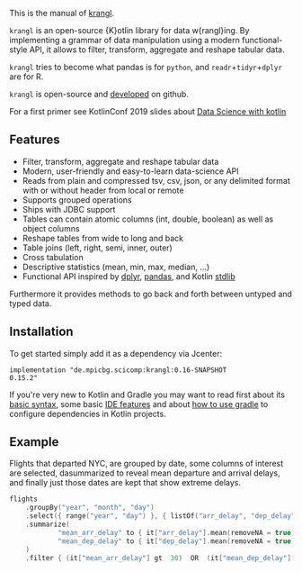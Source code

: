This is the manual of [krangl](https://github.com/holgerbrandl/krangl).

`krangl` is an open-source {K}otlin library for data w{rangl}ing. By implementing a grammar of data manipulation using a modern functional-style API, it allows to filter, transform, aggregate and reshape tabular data.

`krangl` tries to become what pandas is for `python`, and `readr`+`tidyr`+`dplyr` are for R.

`krangl` is open-source and [developed](https://github.com/holgerbrandl/krangl) on github.

For a first primer see KotlinConf 2019 slides about [Data Science with kotlin](https://holgerbrandl.github.io/data_science_with_kotlin/data_science_with_kotlin.html#1)



Features
--------

* Filter, transform, aggregate and reshape tabular data
* Modern, user-friendly and easy-to-learn data-science API
* Reads from plain and compressed tsv, csv, json, or any delimited format with or without header from local or remote
* Supports grouped operations
* Ships with JDBC support
* Tables can contain atomic columns (int, double, boolean) as well as object columns
* Reshape tables from wide to long and back
* Table joins (left, right, semi, inner, outer)
* Cross tabulation
* Descriptive statistics (mean, min, max, median, ...)
* Functional API inspired by [dplyr](http://dplyr.tidyverse.org/), [pandas](http://pandas.pydata.org/), and Kotlin [stdlib](https://kotlinlang.org/api/latest/jvm/stdlib/index.html)

Furthermore it provides methods to go back and forth between untyped and typed data.


Installation
------------

To get started simply add it as a dependency via Jcenter:
```
implementation "de.mpicbg.scicomp:krangl:0.16-SNAPSHOT
0.15.2"
```

If you're very new to Kotlin and Gradle you may want to read first about its [basic syntax](https://kotlinlang.org/docs/reference/basic-syntax.html), some basic [IDE features](https://kotlinlang.org/docs/tutorials/getting-started.html) and about [how to use gradle](https://kotlinlang.org/docs/reference/using-gradle.html) to configure dependencies in Kotlin projects.

Example
-------

Flights that departed NYC, are grouped by date, some columns of interest are selected, dasummarized to reveal mean departure and arrival delays, and finally just those dates are kept that show extreme delays.

```kotlin
flights
    .groupBy("year", "month", "day")
    .select({ range("year", "day") }, { listOf("arr_delay", "dep_delay") })
    .summarize(
            "mean_arr_delay" to { it["arr_delay"].mean(removeNA = true) },
            "mean_dep_delay" to { it["dep_delay"].mean(removeNA = true) }
    )
    .filter { (it["mean_arr_delay"] gt  30)  OR  (it["mean_dep_delay"] gt  30) }
```